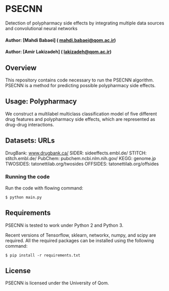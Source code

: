 # PSECNN
Detection of polypharmacy side effects by integrating multiple data sources and convolutional neural networks

#### Author: [Mahdi Babaei] ( mahdi.babaei@qom.ac.ir)
#### Author: [Amir Lakizadeh] ( lakizadeh@qom.ac.ir)

## Overview

This repository contains code necessary to run the PSECNN algorithm. PSECNN is a method for predicting possible polypharmacy side effects.
  
## Usage: Polypharmacy

We construct a multilabel multiclass classification model of five different drug features and 
polypharmacy side effects, which are represented as drug-drug interactions.

## Datasets: URLs

DrugBank: www.drugbank.ca/
SIDER: sideeffects.embl.de/	
STITCH: stitch.embl.de/
PubChem: pubchem.ncbi.nlm.nih.gov/
KEGG: genome.jp		
TWOSIDES: tatonettilab.org/twosides
OFFSIDES: tatonettilab.org/offsides


### Running the code

Run the code with flowing command:

    $ python main.py
    

## Requirements

PSECNN is tested to work under Python 2 and Python 3. 

Recent versions of Tensorflow, sklearn, networkx, numpy, and scipy are required. All the required packages can be installed using the following command:

    $ pip install -r requirements.txt

## License

PSECNN is licensed under the University of Qom.
